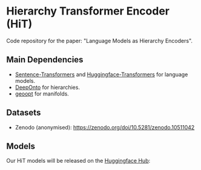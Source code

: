 # Hierarchy Transformer Encoder (HiT)

Code repository for the paper: "Language Models as Hierarchy Encoders".


## Main Dependencies

- [Sentence-Transformers](https://www.sbert.net/index.html) and [Huggingface-Transformers](https://huggingface.co/docs/transformers/index) for language models.
- [DeepOnto](https://krr-oxford.github.io/DeepOnto/) for hierarchies.
- [geoopt](https://geoopt.readthedocs.io/en/latest/index.html) for manifolds.

## Datasets

- Zenodo (anonymised): <https://zenodo.org/doi/10.5281/zenodo.10511042>

## Models

Our HiT models will be released on the [Huggingface Hub](https://huggingface.co/Hierarchy-Transformers): 
